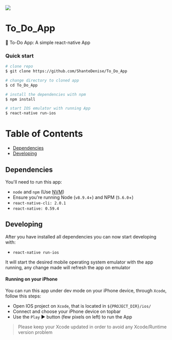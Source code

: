 ![](https://img.shields.io/badge/build-passing-brightgreen.svg?style=popout-square&logo=appveyor)
# To_Do_App

📑 To-Do App: A simple react-native App   

### Quick start

```bash
# clone repo
$ git clone https://github.com/ShanteDenise/To_Do_App

# change directory to cloned app
$ cd To_Do_App

# install the dependencies with npm
$ npm install

# start IOS emulator with running App
$ react-native run-ios
```

# Table of Contents

* [Dependencies](#dependencies)
* [Developing](#developing)


 ## Dependencies
 
 You'll need to run this app:
 * `node` and `npm` (Use [NVM](https://github.com/creationix/nvm))
 * Ensure you're running Node (`v8.9.4`+) and NPM (`5.6.0`+)
 * `react-native-cli: 2.0.1`
 * `react-native: 0.59.4`
 

## Developing
  
 After you have installed all dependencies you can now start developing with:
 
 * `react-native run-ios`
 
 It will start the desired mobile operating system emulator with the app running, any change made will refresh the app on emulator

#### Running on your iPhone

 You can run this app under dev mode on your iPhone device, through  `Xcode`, follow this steps:
 
 * Open IOS project on `Xcode`, that is located in `${PROJECT_DIR}/ios/`
 * Connect and choose your iPhone device on topbar
 * Use the `Play` :arrow_forward: button (few pixels on left) to run the App

> Please keep your Xcode updated in order to avoid any Xcode/Runtime version problem

